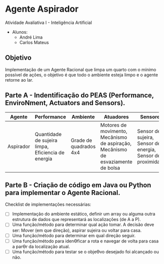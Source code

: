 # Agente Aspirador
Atividade Avaliativa I - Inteligência Artificial <br>
- Alunos: <br>
  - André Lima
  - Carlos Mateus

## Objetivo 
Implementação de um Agente Racional que limpa um quarto com o mínimo possível de ações, o objetivo é que todo o ambiente esteja limpo e o agente retorne ao lar.

## Parte A - Indentificação do PEAS (Performance, EnviroNment, Actuators and Sensors).

| Agente | Performance | Ambiente | Atuadores | Sensores |
| --- | --- | --- | --- | --- |
| Aspirador | Quantidade de sujeira limpa, Eficiencia de energia | Grade de quadrados 4x4 | Motores de movimento, Mecânismo de aspiração, Mecânismo de esvaziamente de bolsa | Sensor de sujeira, Sensor de energia, Sensor de proximidade |

## Parte B - Criação de código em Java ou Python para implementar o Agente Racional.
Checklist de implementações necessárias:
- [ ] Implementação do ambiente estático, definir um array ou alguma outra estrutura de dados que representará as localizações (de A a P). 
- [ ] Uma função/método para determinar qual ação tomar. A decisão deve ser: Mover (em que direção), aspirar sujeira ou voltar para casa.
- [ ] Uma função/método para determinar em qual direção seguir.
- [ ] Uma função/método para idenƟficar a rota e navegar de volta para casa a parƟr da localização atual.
- [ ] Uma função/método para testar se o objeƟvo desejado foi alcançado ou não.
